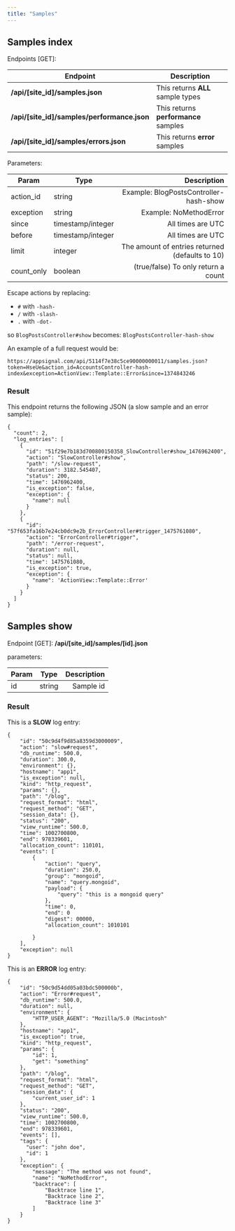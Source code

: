 ```yaml
---
title: "Samples"
---
```


## Samples index

Endpoints [GET]:

| Endpoint | Description|
| ------ | ------ |
| **/api/[site_id]/samples.json** | This returns **ALL** sample types |
| **/api/[site_id]/samples/performance.json** | This returns **performance** samples |
| **/api/[site_id]/samples/errors.json** | This returns **error** samples |

Parameters:

| Param       | Type              | Description                                     |
| ----------- | ----------------- | ----------------------------------------------: |
| action_id   | string            | Example: BlogPostsController-hash-show          |
| exception   | string            | Example: NoMethodError                          |
| since       | timestamp/integer | All times are UTC                               |
| before      | timestamp/integer | All times are UTC                               |
| limit       | integer           | The amount of entries returned (defaults to 10) |
| count_only  | boolean           | (true/false) To only return a count             |

Escape actions by replacing:

* `#` with `-hash-`
* `/` with `-slash-`
* `.` with `-dot-`

so `BlogPostsController#show` becomes: `BlogPostsController-hash-show`

An example of a full request would be:

```
https://appsignal.com/api/5114f7e38c5ce90000000011/samples.json?token=HseUe&action_id=AccountsController-hash-index&exception=ActionView::Template::Error&since=1374843246
```

### Result

This endpoint returns the following JSON (a slow sample and an error sample):

```
{
  "count": 2,
  "log_entries": [
    {
      "id": "51f29e7b183d700800150358_SlowController#show_1476962400",
      "action": "SlowController#show",
      "path": "/slow-request",
      "duration": 3182.545407,
      "status": 200,
      "time": 1476962400,
      "is_exception": false,
      "exception": {
        "name": null
      }
    },
    {
      "id": "57f653fa16b7e24cb0dc9e2b_ErrorController#trigger_1475761080",
      "action": "ErrorController#trigger",
      "path": "/error-request",
      "duration": null,
      "status": null,
      "time": 1475761080,
      "is_exception": true,
      "exception": {
        "name": 'ActionView::Template::Error'
      }
    }
  ]
}

```

## Samples show

Endpoint [GET]: **/api/[site_id]/samples/[id].json**

parameters:

| Param | Type | Description  |
| ------ | ------ | -----: |
|  id  |  string  |   Sample id  |

### Result

This is a __SLOW__ log entry:

```
{
    "id": "50c9d4f9d85a8359d3000009",
    "action": "slow#request",
    "db_runtime": 500.0,
    "duration": 300.0,
    "environment": {},
    "hostname": "app1",
    "is_exception": null,
    "kind": "http_request",
    "params": {},
    "path": "/blog",
    "request_format": "html",
    "request_method": "GET",
    "session_data": {},
    "status": "200",
    "view_runtime": 500.0,
    "time": 1002700800,
    "end": 978339601,
    "allocation_count": 110101,
    "events": [
        {
            "action": "query",
            "duration": 250.0,
            "group": "mongoid",
            "name": "query.mongoid",
            "payload": {
                "query": "this is a mongoid query"
            },
            "time": 0,
            "end": 0
            "digest": 00000,
            "allocation_count": 1010101

        }
    ],
    "exception": null
}
```

This is an __ERROR__ log entry:

```
{
    "id": "50c9d54dd05a03bdc500000b",
    "action": "Error#request",
    "db_runtime": 500.0,
    "duration": null,
    "environment": {
        "HTTP_USER_AGENT": "Mozilla/5.0 (Macintosh"
    },
    "hostname": "app1",
    "is_exception": true,
    "kind": "http_request",
    "params": {
        "id": 1,
        "get": "something"
    },
    "path": "/blog",
    "request_format": "html",
    "request_method": "GET",
    "session_data": {
        "current_user_id": 1
    },
    "status": "200",
    "view_runtime": 500.0,
    "time": 1002700800,
    "end": 978339601,
    "events": [],
    "tags": {
      "user": "john doe",
      "id": 1
    },
    "exception": {
        "message": "The method was not found",
        "name": "NoMethodError",
        "backtrace": [
            "Backtrace line 1",
            "Backtrace line 2",
            "Backtrace line 3"
        ]
    }
}
```

